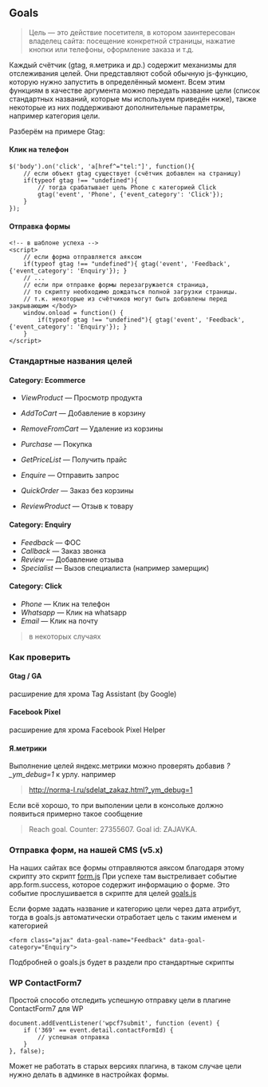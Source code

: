 ## Goals

> Цель — это действие посетителя, в котором заинтересован владелец сайта: посещение конкретной страницы, нажатие кнопки или телефоны, оформление заказа и т.д.

Каждый счётчик (gtag, я.метрика и др.) содержит механизмы для отслеживания целей. Они представляют собой обычную js-функцию, которую нужно запустить в определённый момент. Всем этим функциям в качестве аргумента можно передать название цели (список стандартных названий, которые мы используем приведён ниже), также некоторые из них поддерживают дополнительные параметры, например категория цели. 

Разберём на примере Gtag:

#### Клик на телефон
```
$('body').on('click', 'a[href^="tel:"]', function(){
    // если объект gtag существует (счётчик добавлен на страницу)
    if(typeof gtag !== "undefined"){ 
        // тогда срабатывает цель Phone с категорией Click
        gtag('event', 'Phone', {'event_category': 'Click'});
    }
});
```


#### Отправка формы
```
<!-- в шаблоне успеха -->
<script>
    // если форма отправляется аяксом
    if(typeof gtag !== "undefined"){ gtag('event', 'Feedback', {'event_category': 'Enquiry'}); }
    // ...
    // если при отправке формы перезагружается страница,
    // то скрипту необходимо дождаться полной загрузки страницы.
    // т.к. некоторые из счётчиков могут быть добавлены перед закрывающим </body>
    window.onload = function() {
        if(typeof gtag !== "undefined"){ gtag('event', 'Feedback', {'event_category': 'Enquiry'}); }
    }
</script>
```

### Cтандартные названия целей

#### Category: Ecommerce

- *ViewProduct* — Просмотр продукта
- *AddToCart* — Добавление в корзину
- *RemoveFromCart* — Удаление из корзины
- *Purchase* — Покупка

- *GetPriceList* — Получить прайс
- *Enquire* — Отправить запрос
- *QuickOrder* — Заказ без корзины
- *ReviewProduct* — Отзыв к товару

#### Category: Enquiry

- *Feedback* — ФОС
- *Callback* — Заказ звонка
- *Review* — Добавление отзыва
- *Specialist* — Вызов специалиста (например замерщик)

#### Category: Click

- *Phone* — Клик на телефон
- *Whatsapp* — Клик на whatsapp
- *Email* — Клик на почту

> в некоторых случаях 

### Как проверить

#### Gtag / GA

расширение для хрома Tag Assistant (by Google)

#### Facebook Pixel

расширение для хрома Facebook Pixel Helper


#### Я.метрики

Выполнение целей яндекс.метрики можно проверять добавив *?_ym_debug=1*  к урлу.
например 
> http://norma-l.ru/sdelat_zakaz.html?_ym_debug=1

Если всё хорошо, то при выполении цели в консольке должно появиться примерно такое сообщение
> Reach goal. Counter: 27355607. Goal id: ZAJAVKA.

### Отправка форм, на нашей CMS (v5.x)

На наших сайтах все формы отправляются аяксом благодаря этому скрипту это скрипт [form.js](https://git.darvins.ru/darvin-cms/skeleton/blob/master/assets/scripts/form.js)
При успехе там выстреливает событие app.form.success, которое содержит информацию о форме. Это событие прослушивается в скрипте для целей [goals.js](https://git.darvins.ru/darvin-cms/skeleton/blob/master/assets/scripts/goals.js)

Если форме задать название и категорию цели через дата атрибут, тогда в goals.js автоматически отработает цель с таким именем и категорией
```
<form class="ajax" data-goal-name="Feedback" data-goal-category="Enquiry"> 
```

Подбробней о goals.js будет в раздели про стандартные скрипты

### WP ContactForm7

Простой способо отследить успешную отправку цели в плагине ContactForm7 для WP

```
document.addEventListener('wpcf7submit', function (event) {
    if ('369' == event.detail.contactFormId) {
        // успешная отправка
    }
}, false);
```

Может не работать в старых версиях плагина, в таком случае цели нужно делать в админке в настройках формы.

